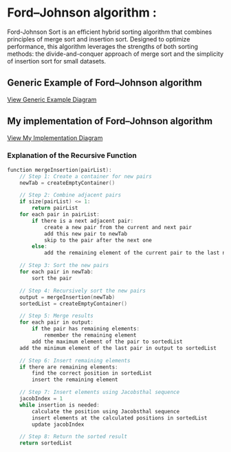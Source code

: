 #  Ford–Johnson algorithm : 

Ford-Johnson Sort is an efficient hybrid sorting algorithm that combines principles of merge sort and insertion sort. Designed to optimize performance, this algorithm leverages the strengths of both sorting methods: the divide-and-conquer approach of merge sort and the simplicity of insertion sort for small datasets.

## Generic Example of Ford–Johnson algorithm

[View Generic Example Diagram](https://armandi0.github.io/FordJhonsonSort/FordJhonsonSort.drawio.html)

## My implementation of Ford–Johnson algorithm

[View My Implementation Diagram](https://armandi0.github.io/FordJhonsonSort/CPP-09.drawio.html)

### Explanation of the Recursive Function

```c
function mergeInsertion(pairList):
    // Step 1: Create a container for new pairs
    newTab = createEmptyContainer()

    // Step 2: Combine adjacent pairs
    if size(pairList) <= 1:
        return pairList
    for each pair in pairList:
        if there is a next adjacent pair:
            create a new pair from the current and next pair
            add this new pair to newTab
            skip to the pair after the next one
        else:
            add the remaining element of the current pair to the last new pair in newTab

    // Step 3: Sort the new pairs
    for each pair in newTab:
        sort the pair

    // Step 4: Recursively sort the new pairs
    output = mergeInsertion(newTab)
    sortedList = createEmptyContainer()

    // Step 5: Merge results
    for each pair in output:
        if the pair has remaining elements:
            remember the remaining element
        add the maximum element of the pair to sortedList
    add the minimum element of the last pair in output to sortedList

    // Step 6: Insert remaining elements
    if there are remaining elements:
        find the correct position in sortedList
        insert the remaining element

    // Step 7: Insert elements using Jacobsthal sequence
    jacobIndex = 1
    while insertion is needed:
        calculate the position using Jacobsthal sequence
        insert elements at the calculated positions in sortedList
        update jacobIndex

    // Step 8: Return the sorted result
    return sortedList
```

